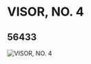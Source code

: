 # VISOR, NO. 4
## 56433
![VISOR, NO. 4](https://lc-www-live-s.legocdn.com/media/bricks/5/2/4294934.jpg)
